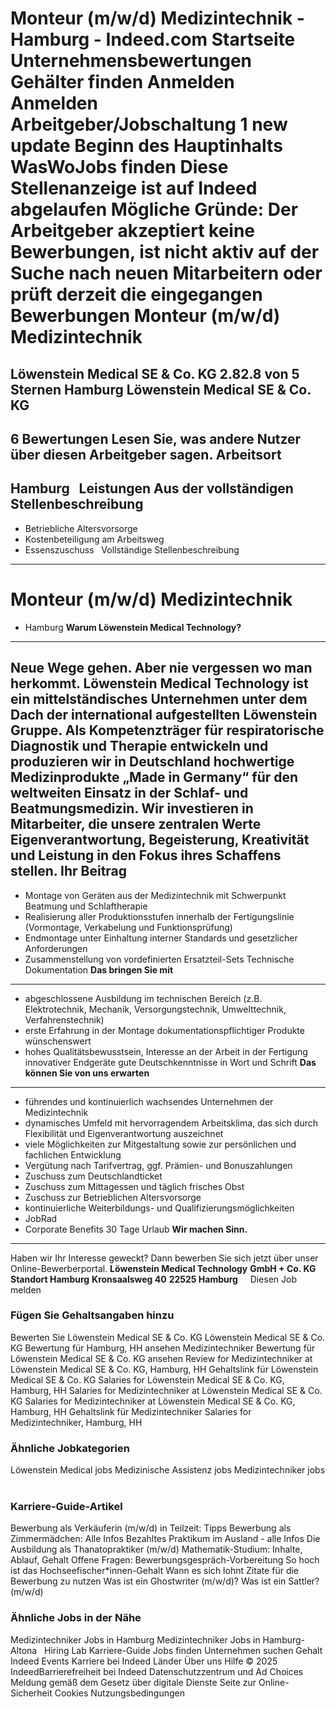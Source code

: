 Monteur (m/w/d) Medizintechnik - Hamburg - Indeed.com
Startseite
Unternehmensbewertungen
Gehälter finden
Anmelden
Anmelden
Arbeitgeber/Jobschaltung
1 new update
Beginn des Hauptinhalts
WasWoJobs finden
Diese Stellenanzeige ist auf Indeed abgelaufen
Mögliche Gründe: Der Arbeitgeber akzeptiert keine Bewerbungen, ist nicht aktiv auf der Suche nach neuen Mitarbeitern oder prüft derzeit die eingegangen Bewerbungen
Monteur (m/w/d) Medizintechnik
==============================
Löwenstein Medical SE & Co. KG
2.82.8 von 5 Sternen
Hamburg
Löwenstein Medical SE & Co. KG
------------------------------
6 Bewertungen
Lesen Sie, was andere Nutzer über diesen Arbeitgeber sagen.
Arbeitsort
----------
Hamburg
&nbsp;
Leistungen Aus der vollständigen Stellenbeschreibung
----------------------------------------------------
* Betriebliche Altersvorsorge
* Kostenbeteiligung am Arbeitsweg
* Essenszuschuss
&nbsp;
Vollständige Stellenbeschreibung
--------------------------------
**Monteur (m/w/d) Medizintechnik**
==================================
* Hamburg
**Warum Löwenstein Medical Technology?**
----------------------------------------
**Neue Wege gehen.** Aber nie vergessen wo man herkommt. Löwenstein Medical Technology ist ein mittelständisches Unternehmen unter dem Dach der international aufgestellten Löwenstein Gruppe. Als Kompetenzträger für respiratorische Diagnostik und Therapie entwickeln und produzieren wir in Deutschland hochwertige Medizinprodukte „Made in Germany“ für den weltweiten Einsatz in der Schlaf- und Beatmungsmedizin. Wir investieren in Mitarbeiter, die unsere zentralen Werte Eigenverantwortung, Begeisterung, Kreativität und Leistung in den Fokus ihres Schaffens stellen.
**Ihr Beitrag**
---------------
* Montage von Geräten aus der Medizintechnik mit Schwerpunkt Beatmung und Schlaftherapie
* Realisierung aller Produktionsstufen innerhalb der Fertigungslinie (Vormontage, Verkabelung und Funktionsprüfung)
* Endmontage unter Einhaltung interner Standards und gesetzlicher Anforderungen
* Zusammenstellung von vordefinierten Ersatzteil-Sets
Technische Dokumentation
**Das bringen Sie mit**
-----------------------
* abgeschlossene Ausbildung im technischen Bereich (z.B. Elektrotechnik, Mechanik, Versorgungstechnik, Umwelttechnik, Verfahrenstechnik)
* erste Erfahrung in der Montage dokumentationspflichtiger Produkte wünschenswert
* hohes Qualitätsbewusstsein, Interesse an der Arbeit in der Fertigung innovativer Endgeräte
gute Deutschkenntnisse in Wort und Schrift
**Das können Sie von uns erwarten**
-----------------------------------
* führendes und kontinuierlich wachsendes Unternehmen der Medizintechnik
* dynamisches Umfeld mit hervorragendem Arbeitsklima, das sich durch Flexibilität und Eigenverantwortung auszeichnet
* viele Möglichkeiten zur Mitgestaltung sowie zur persönlichen und fachlichen Entwicklung
* Vergütung nach Tarifvertrag, ggf. Prämien- und Bonuszahlungen
* Zuschuss zum Deutschlandticket
* Zuschuss zum Mittagessen und täglich frisches Obst
* Zuschuss zur Betrieblichen Altersvorsorge
* kontinuierliche Weiterbildungs- und Qualifizierungsmöglichkeiten
* JobRad
* Corporate Benefits
30 Tage Urlaub
**Wir machen Sinn.**
--------------------
Haben wir Ihr Interesse geweckt? Dann bewerben Sie sich jetzt über unser Online-Bewerberportal.
**Löwenstein Medical Technology**
**GmbH + Co. KG**
**Standort Hamburg**
**Kronsaalsweg 40**
**22525 Hamburg**
&nbsp;
&nbsp;
Diesen Job melden
### Fügen Sie Gehaltsangaben hinzu
Bewerten Sie Löwenstein Medical SE & Co. KG
Löwenstein Medical SE & Co. KG Bewertung für Hamburg, HH ansehen
Medizintechniker Bewertung für Löwenstein Medical SE & Co. KG ansehen
Review for Medizintechniker at Löwenstein Medical SE & Co. KG, Hamburg, HH
Gehaltslink für Löwenstein Medical SE & Co. KG
Salaries for Löwenstein Medical SE & Co. KG, Hamburg, HH
Salaries for Medizintechniker at Löwenstein Medical SE & Co. KG
Salaries for Medizintechniker at Löwenstein Medical SE & Co. KG, Hamburg, HH
Gehaltslink für Medizintechniker
Salaries for Medizintechniker, Hamburg, HH
&nbsp;
### Ähnliche Jobkategorien
Löwenstein Medical jobs
Medizinische Assistenz jobs
Medizintechniker jobs
&nbsp;
### Karriere-Guide-Artikel
Bewerbung als Verkäuferin (m/w/d) in Teilzeit: Tipps
Bewerbung als Zimmermädchen: Alle Infos
Bezahltes Praktikum im Ausland - alle Infos
Die Ausbildung als Thanatopraktiker (m/w/d)
Mathematik-Studium: Inhalte, Ablauf, Gehalt
Offene Fragen: Bewerbungsgespräch-Vorbereitung
So hoch ist das Hochseefischer\*innen-Gehalt
Wann es sich lohnt Zitate für die Bewerbung zu nutzen
Was ist ein Ghostwriter (m/w/d)?
Was ist ein Sattler? (m/w/d)
&nbsp;
### Ähnliche Jobs in der Nähe
Medizintechniker Jobs in Hamburg
Medizintechniker Jobs in Hamburg-Altona
&nbsp;
Hiring Lab Karriere-Guide Jobs finden Unternehmen suchen Gehalt Indeed Events Karriere bei Indeed Länder Über uns Hilfe
© 2025 IndeedBarrierefreiheit bei Indeed Datenschutzzentrum und Ad Choices Meldung gemäß dem Gesetz über digitale Dienste Seite zur Online-Sicherheit Cookies Nutzungsbedingungen